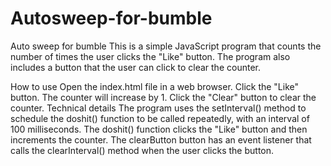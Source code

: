 # Autosweep-for-bumble
Auto sweep for bumble
This is a simple JavaScript program that counts the number of times the user clicks the "Like" button. The program also includes a button that the user can click to clear the counter.

How to use
Open the index.html file in a web browser.
Click the "Like" button. The counter will increase by 1.
Click the "Clear" button to clear the counter.
Technical details
The program uses the setInterval() method to schedule the doshit() function to be called repeatedly, with an interval of 100 milliseconds. The doshit() function clicks the "Like" button and then increments the counter. The clearButton button has an event listener that calls the clearInterval() method when the user clicks the button.
